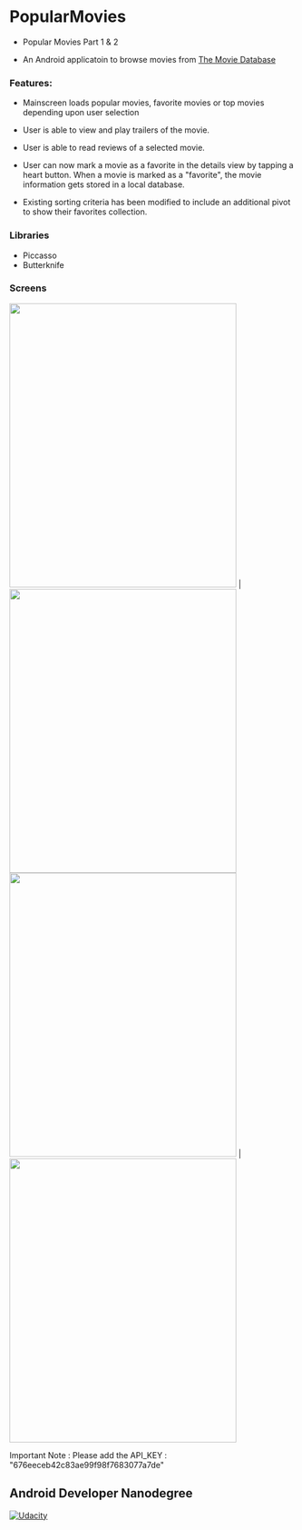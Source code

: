 # PopularMovies

* Popular Movies Part 1 & 2 

* An Android applicatoin to browse movies from  [The Movie Database](https://www.themoviedb.org/?language=en)

### Features: 

* Mainscreen loads popular movies, favorite movies or top movies depending upon user selection

* User is able to view and play trailers of the movie.

* User is able to read reviews of a selected movie.

* User can now mark a movie as a favorite in the details view by tapping a heart button. When a movie is marked as a "favorite", the movie information gets stored in a local database.

* Existing sorting criteria has been modified to include an additional pivot to show their favorites collection.


### Libraries

* Piccasso
* Butterknife

### Screens

<img src="https://user-images.githubusercontent.com/11877726/28692503-7cd44a10-733e-11e7-9a6d-cf8ae7f1c0c2.jpg" width="400" height="500" /> | <img src="https://user-images.githubusercontent.com/11877726/28692594-e0b8ab02-733e-11e7-87ec-b2c8bf18508f.jpg" width="400" height="500" />
<img src="https://user-images.githubusercontent.com/11877726/28692596-e24fb456-733e-11e7-9668-44ab89d139a6.jpg" width="400" height="500" />  | <img src="https://user-images.githubusercontent.com/11877726/28692598-e42d8078-733e-11e7-83bb-ba8d791c22d4.jpg" width="400" height="500" />


  
 


Important Note : Please add the API_KEY : "676eeceb42c83ae99f98f7683077a7de"

## Android Developer Nanodegree
[![Udacity](https://cloud.githubusercontent.com/assets/3719141/14508774/c7f6cbce-01d1-11e6-9daf-02bcd10b6400.jpeg)](https://www.udacity.com/course/android-developer-nanodegree--nd801)
